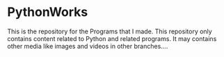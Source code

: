 # PythonWorks
This is the repository for the Programs that I made.
This repository only contains content related to Python and related programs.
It may contains other media like images and videos in other branches....
